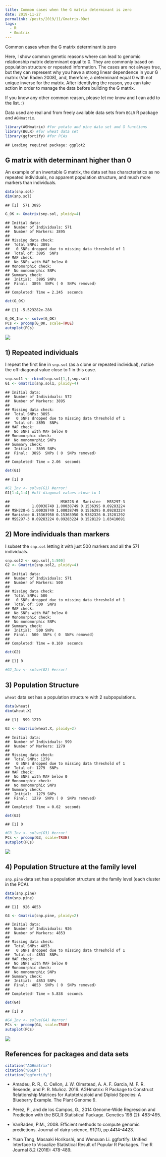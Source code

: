 ```yaml
---
title: Common cases when the G matrix determinant is zero
date: 2019-11-27
permalink: /posts/2019/11/Gmatrix-0Det
tags:
  - R
  - Gmatrix
---
```



Common cases when the G matrix determinant is zero

Here, I show common genetic reasons where can lead to genomic
relationship matrix determinant equal to 0. They are commonly based on population structure or repeated information. The cases are not always true, but they can represent why you have a strong linear dependence in
your G matrix (Van Raden 2008), and, therefore, a determinant equal 0 with not unique inverse for the matrix. After identifying the reason, you can take action in order to manage the data before building the G matrix.


If you know any other common reason, please let me know and I can add to
the list. :)

Data used are real and from freely available data sets from `BGLR` R
package and `AGHmatrix`.

``` r
library(AGHmatrix) #for potato and pine data set and G functions
library(BGLR) #for wheat data set
library(ggfortify) #for PCAs
```

    ## Loading required package: ggplot2

G matrix with determinant higher than 0
----------------------------

An example of an invertable G matrix, the data set has characteristics
as no repeated individuals, no apparent population structure, and much
more markers than individuals.

``` r
data(snp.sol)
dim(snp.sol)
```

    ## [1]  571 3895

``` r
G_OK <- Gmatrix(snp.sol, ploidy=4)
```

    ## Initial data: 
    ##  Number of Individuals: 571 
    ##  Number of Markers: 3895 
    ## 
    ## Missing data check: 
    ##  Total SNPs: 3895 
    ##   0 SNPs dropped due to missing data threshold of 1 
    ##  Total of: 3895  SNPs 
    ## MAF check: 
    ##  No SNPs with MAF below 0 
    ## Monomorphic check: 
    ##  No monomorphic SNPs 
    ## Summary check: 
    ##  Initial:  3895 SNPs 
    ##  Final:  3895  SNPs ( 0  SNPs removed) 
    ##  
    ## Completed! Time = 2.245  seconds

``` r
det(G_OK)
```

    ## [1] -5.523282e-288

``` r
G_OK_Inv <- solve(G_OK)
PCs <- prcomp(G_OK, scale=TRUE)
autoplot(PCs)
```

![](https://rramadeu.github.io/images/zero_det_Gmatrix/unnamed-chunk-1-1.png)

1\) Repeated individuals
----------------------------

I repeat the first line in `snp.sol` (as a clone or repeated
individual), notice the off-diagonal value close to 1 in this case.

``` r
snp.sol1 <- rbind(snp.sol[1,],snp.sol)
G1 <- Gmatrix(snp.sol1, ploidy=4)
```

    ## Initial data: 
    ##  Number of Individuals: 572 
    ##  Number of Markers: 3895 
    ## 
    ## Missing data check: 
    ##  Total SNPs: 3895 
    ##   0 SNPs dropped due to missing data threshold of 1 
    ##  Total of: 3895  SNPs 
    ## MAF check: 
    ##  No SNPs with MAF below 0 
    ## Monomorphic check: 
    ##  No monomorphic SNPs 
    ## Summary check: 
    ##  Initial:  3895 SNPs 
    ##  Final:  3895  SNPs ( 0  SNPs removed) 
    ##  
    ## Completed! Time = 2.06  seconds

``` r
det(G1)
```

    ## [1] 0

``` r
#G1_Inv <- solve(G1) #error!
G1[1:4,1:4] #off-diagonal values close to 1
```

    ##                       MSH228-6  Manistee   MSS297-3
    ##          1.00038749 1.00038749 0.1536395 0.09283224
    ## MSH228-6 1.00038749 1.00038749 0.1536395 0.09283224
    ## Manistee 0.15363950 0.15363950 0.9382326 0.15281292
    ## MSS297-3 0.09283224 0.09283224 0.1528129 1.03410691

2\) More individuals than markers
----------------------------

I subset the `snp.sol` letting it with just 500 markers and all the 571
individuals.

``` r
snp.sol2 <- snp.sol[,1:500]
G2 <- Gmatrix(snp.sol2, ploidy=4)
```

    ## Initial data: 
    ##  Number of Individuals: 571 
    ##  Number of Markers: 500 
    ## 
    ## Missing data check: 
    ##  Total SNPs: 500 
    ##   0 SNPs dropped due to missing data threshold of 1 
    ##  Total of: 500  SNPs 
    ## MAF check: 
    ##  No SNPs with MAF below 0 
    ## Monomorphic check: 
    ##  No monomorphic SNPs 
    ## Summary check: 
    ##  Initial:  500 SNPs 
    ##  Final:  500  SNPs ( 0  SNPs removed) 
    ##  
    ## Completed! Time = 0.169  seconds

``` r
det(G2)
```

    ## [1] 0

``` r
#G2_Inv <- solve(G2) #error!
```

3\) Population Structure
----------------------------

`wheat` data set has a population structure with 2 subpopulations.

``` r
data(wheat)
dim(wheat.X)
```

    ## [1]  599 1279

``` r
G3 <- Gmatrix(wheat.X, ploidy=2)
```

    ## Initial data: 
    ##  Number of Individuals: 599 
    ##  Number of Markers: 1279 
    ## 
    ## Missing data check: 
    ##  Total SNPs: 1279 
    ##   0 SNPs dropped due to missing data threshold of 1 
    ##  Total of: 1279  SNPs 
    ## MAF check: 
    ##  No SNPs with MAF below 0 
    ## Monomorphic check: 
    ##  No monomorphic SNPs 
    ## Summary check: 
    ##  Initial:  1279 SNPs 
    ##  Final:  1279  SNPs ( 0  SNPs removed) 
    ##  
    ## Completed! Time = 0.62  seconds

``` r
det(G3)
```

    ## [1] 0

``` r
#G3_Inv <- solve(G3) #error!
PCs <- prcomp(G3, scale=TRUE)
autoplot(PCs)
```

![](https://rramadeu.github.io/images/zero_det_Gmatrix/unnamed-chunk-4-1.png)

4\) Population Structure at the family level
----------------------------

`snp.pine` data set has a population structure at the family level (each
cluster in the PCA).

``` r
data(snp.pine)
dim(snp.pine)
```

    ## [1]  926 4853

``` r
G4 <- Gmatrix(snp.pine, ploidy=2)
```

    ## Initial data: 
    ##  Number of Individuals: 926 
    ##  Number of Markers: 4853 
    ## 
    ## Missing data check: 
    ##  Total SNPs: 4853 
    ##   0 SNPs dropped due to missing data threshold of 1 
    ##  Total of: 4853  SNPs 
    ## MAF check: 
    ##  No SNPs with MAF below 0 
    ## Monomorphic check: 
    ##  No monomorphic SNPs 
    ## Summary check: 
    ##  Initial:  4853 SNPs 
    ##  Final:  4853  SNPs ( 0  SNPs removed) 
    ##  
    ## Completed! Time = 5.838  seconds

``` r
det(G4)
```

    ## [1] 0

``` r
#G4_Inv <- solve(G4) #error!
PCs <- prcomp(G4, scale=TRUE)
autoplot(PCs)
```

![](https://rramadeu.github.io/images/zero_det_Gmatrix/unnamed-chunk-5-1.png)

References for packages and data sets
----------------------------

``` r
citation("AGHmatrix")
citation("BGLR")
citation("ggfortify")
```

  - Amadeu, R. R., C. Cellon, J. W. Olmstead, A. A. F. Garcia, M. F. R.
    Resende, and P. R. Muñoz. 2016. AGHmatrix: R Package to Construct
    Relationship Matrices for Autotetraploid and Diploid Species: A
    Blueberry Example. The Plant Genome 9.

  - Perez, P., and de los Campos, G., 2014 Genome-Wide Regression and
    Prediction with the BGLR Statistical Package. Genetics 198 (2):
    483-495.

  - VanRaden, P.M., 2008. Efficient methods to compute genomic
    predictions. Journal of dairy science, 91(11), pp.4414-4423.

  - Yuan Tang, Masaaki Horikoshi, and Wenxuan Li. ggfortify: Unified
    Interface to Visualize Statistical Result of Popular R Packages. The
    R Journal 8.2 (2016): 478-489.
